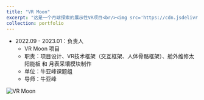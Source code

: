 ```yaml
---
title: "VR Moon"
excerpt: "这是一个月球探索的展示性VR项目<br/><img src='https://cdn.jsdelivr.net/gh/george-wyy/MyPic/202305222253301.png'>"
collection: portfolio
---
```


- 2022.09 - 2023.01：负责人
  - VR Moon 项目
  - 职责：项目设计、VR技术框架（交互框架、人体骨骼框架）、舱外维修太阳能板 和 月表采壤模块制作
  - 单位：牛亚峰课题组
  - 导师：牛亚峰

![VR Moon](https://cdn.jsdelivr.net/gh/george-wyy/MyPic/202305222253301.png)

